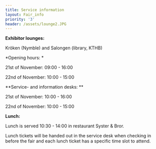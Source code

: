 ```yaml
---
title: Service information
layout: Fair_info
priority: '3'
header: /assets/lounge2.JPG
---
```

**Exhibitor lounges:**

Kröken (Nymble) and Salongen (library, KTHB)

*Opening hours: *

21st of November: 09:00 - 16:00

22nd of November: 10:00 - 15:00

**Service- and information desks: **

21st of November: 10:00 - 16:00

22nd of November: 10:00 - 15:00

**Lunch:**

Lunch is served 10:30 - 14:00 in restaurant Syster & Bror.

Lunch tickets will be handed out in the service desk when checking in before the fair and each lunch ticket has a specific time slot to attend.

